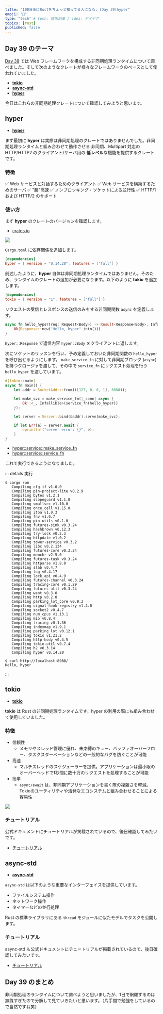 ```yaml
---
title: "100日後にRustをちょっと知ってる人になる: [Day 39]hyper"
emoji: "🦀"
type: "tech" # tech: 技術記事 / idea: アイデア
topics: [rust]
published: false
---
```

## Day 39 のテーマ

[Day 38](https://zenn.dev/shinyay/articles/hello-rust-day038) では Web フレームワークを構成する非同期処理ランタイムについて調べました。そして次のようなクレートが様々なフレームワークのベースとして使われていました。

- **[tokio](https://tokio.rs/)**
- **[async-std](https://book.async.rs/)**
- **[hyper](https://hyper.rs/)**

今日はこれらの非同期処理クレートについて確認してみようと思います。

## hyper

- **[hyper](https://hyper.rs/)**

まず最初に **hyper** は実際は非同期処理のクレートではありませんでした。非同期処理ランタイムと組み合わせて動作させる 非同期、Multipart 対応の　HTTP/HTTP2 のクライアント/サーバ用の **低レベル**な機能を提供するクレートです。

### 特徴

✅ Web サービスと対話するためのクライアント
✅ Web サービスを構築するためのサーバ
✅ "超"高速
✅ ノンブロッキング・ソケットによる並行性
✅ HTTP/1 および HTTP/2 のサポート

### 使い方

まず **hyper** のクレートのバージョンを確認します。

- [crates.io](https://crates.io/crates/hyper/versions)

![](https://storage.googleapis.com/zenn-user-upload/413ca7a25887-20221005.png)

`Cargo.toml` に依存関係を追加します。

```toml
[dependencies]
hyper = { version = "0.14.20", features = ["full"] }
```

前述したように、**hyper** 自体は非同期処理ランタイムではありません。そのため、ランタイムのクレートの追加が必要になります。以下のように **tokio** を追加します。

```toml
[dependencies]
tokio = { version = "1", features = ["full"] }
```

リクエストの受信とレスポンスの送信のみをする非同期関数 `async` を定義します。

```rust
async fn hello_hyper(req: Request<Body>) -> Result<Response<Body>, Infallible> {
    Ok(Response::new("Hello, hyper".into()))
}
```

`hyper::Response` で返信内容 `hyper::Body` をクライアントに返します。

次にソケットのリッスンを行い、予め定義しておいた非同期関数の `hello_hyper` を呼び出せるようにします。
`make_service_fn` に対して非同期ブロック (`async`) を持つクロージャを渡して、その中で `service_fn` にリクエスト処理を行う `hello_hyper` を渡しています。

```rust
#[tokio::main]
async fn main() {
    let addr = SocketAddr::from(([127, 0, 0, 1], 8080));

    let make_svc = make_service_fn(|_conn| async {
        Ok::<_, Infallible>(service_fn(hello_hyper))
    });

    let server = Server::bind(&addr).serve(make_svc);

    if let Err(e) = server.await {
        eprintln!("server error: {}", e);
    }
}
```

- [hyper::service::make_service_fn](https://docs.rs/hyper/latest/hyper/service/fn.make_service_fn.html)
- [hyper::service::service_fn](https://docs.rs/hyper/latest/hyper/service/fn.service_fn.html)

これで実行できるようになりました。

::: details 実行
```shell
$ cargo run
   Compiling cfg-if v1.0.0
   Compiling pin-project-lite v0.2.9
   Compiling bytes v1.2.1
   Compiling scopeguard v1.1.0
   Compiling smallvec v1.10.0
   Compiling once_cell v1.15.0
   Compiling itoa v1.0.3
   Compiling fnv v1.0.7
   Compiling pin-utils v0.1.0
   Compiling futures-sink v0.3.24
   Compiling hashbrown v0.12.3
   Compiling try-lock v0.2.3
   Compiling httpdate v1.0.2
   Compiling tower-service v0.3.2
   Compiling libc v0.2.134
   Compiling futures-core v0.3.24
   Compiling memchr v2.5.0
   Compiling futures-task v0.3.24
   Compiling httparse v1.8.0
   Compiling slab v0.4.7
   Compiling log v0.4.17
   Compiling lock_api v0.4.9
   Compiling futures-channel v0.3.24
   Compiling tracing-core v0.1.29
   Compiling futures-util v0.3.24
   Compiling want v0.3.0
   Compiling http v0.2.8
   Compiling parking_lot_core v0.9.3
   Compiling signal-hook-registry v1.4.0
   Compiling socket2 v0.4.7
   Compiling num_cpus v1.13.1
   Compiling mio v0.8.4
   Compiling tracing v0.1.36
   Compiling indexmap v1.9.1
   Compiling parking_lot v0.12.1
   Compiling tokio v1.21.2
   Compiling http-body v0.4.5
   Compiling tokio-util v0.7.4
   Compiling h2 v0.3.14
   Compiling hyper v0.14.20
```
```shell
$ curl http://localhost:8080/
Hello, hyper
```
:::

## tokio

- **[tokio](https://tokio.rs/)**

**tokio** は Rust の非同期処理ランタイムです。hyper の利用の際にも組み合わせて使用していました。

### 特徴

- 信頼性
  - メモリやスレッド管理に優れ、未束縛のキュー、バッファオーバーフロー、タスクスターべーションなどの一般的なバグを防ぐことが可能
- 高速
  - マルチスレッドのスケジューラーを提供。アプリケーションは最小限のオーバーヘッドで1秒間に数十万のリクエストを処理することが可能
- 簡単
  - `async/await` は、非同期アプリケーションを書く際の複雑さを軽減。Tokioのユーティリティや活発なエコシステムと組み合わせることによる容易性

![](https://storage.googleapis.com/zenn-user-upload/30c2086ae3b2-20221005.png)

### チュートリアル

公式ドキュメントにチュートリアルが掲載されているので、後日確認してみたいです。

- [チュートリアル](https://tokio.rs/tokio/tutorial)

## async-std

- **[async-std](https://book.async.rs/)**

`async-std` は以下のような重要なインターフェイスを提供しています。

- ファイルシステム操作
- ネットワーク操作
- タイマーなどの並行処理

Rust の標準ライブラリにある `thread` モジュールに似たモデルでタスクを公開します。

### チュートリアル

async-std も公式ドキュメントにチュートリアルが掲載されているので、後日確認してみたいです。

- [チュートリアル](https://book.async.rs/tutorial/index.html#tutorial-writing-a-chat)

## Day 39 のまとめ

非同期処理のランタイムについて調べようと思いましたが、1日で網羅するのは無謀すぎたので分解して見ていきたいと思います。（片手間で勉強をしているので当然ですね笑）

